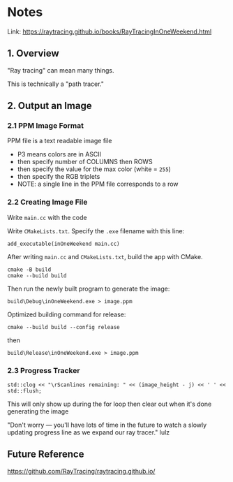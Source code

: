 # Notes

Link: https://raytracing.github.io/books/RayTracingInOneWeekend.html

## 1. Overview

"Ray tracing" can mean many things.

This is technically a "path tracer."

## 2. Output an Image

### 2.1 PPM Image Format

PPM file is a text readable image file
 - P3 means colors are in ASCII
 - then specify number of COLUMNS then ROWS
 - then specify the value for the max color (white = `255`)
 - then specify the RGB triplets
 - NOTE: a single line in the PPM file corresponds to a row

### 2.2 Creating Image File

Write `main.cc` with the code

Write `CMakeLists.txt`. Specify the `.exe` filename with this line:

```
add_executable(inOneWeekend main.cc)
```

After writing `main.cc` and `CMakeLists.txt`, build the app with CMake.

```
cmake -B build
cmake --build build
```

Then run the newly built program to generate the image:

```
build\Debug\inOneWeekend.exe > image.ppm
```

Optimized building command for release:

```
cmake --build build --config release
```

then

```
build\Release\inOneWeekend.exe > image.ppm
```

### 2.3 Progress Tracker

```
std::clog << "\rScanlines remaining: " << (image_height - j) << ' ' << std::flush;
```

This will only show up during the for loop then clear out when it's done generating the image

"Don't worry — you'll have lots of time in the future to watch a slowly updating progress line as we expand our ray tracer." lulz

## Future Reference

https://github.com/RayTracing/raytracing.github.io/
